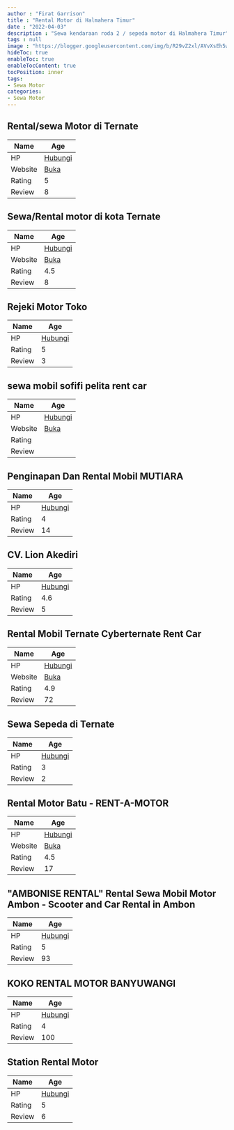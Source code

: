 ```yaml
---
author : "Firat Garrison"
title : "Rental Motor di Halmahera Timur"
date : "2022-04-03"
description : "Sewa kendaraan roda 2 / sepeda motor di Halmahera Timur"
tags : null
image : "https://blogger.googleusercontent.com/img/b/R29vZ2xl/AVvXsEh5woNTaov4mcpJkyGI4fnola92UgtYNdWrhbARDJ-QVvVxY6GNx_jA2pnnv82sfhTd2z_v-VSOaMeBKIRoDzbGHnSvk_v8AQPKsJreO3qjzMNbyB9Ok857Y6zr0H5LrBC6HM-8YzrC4TweamEi30joWuIRItkVbFnVIRobt7HCBqNBY3Lf9LuRvEXzGA/w300-h200/rental-motor-di-halmahera-timur.png"
hideToc: true
enableToc: true
enableTocContent: true
tocPosition: inner
tags:
- Sewa Motor
categories:
- Sewa Motor
---
```



## Rental/sewa Motor di Ternate

Name | Age
--------|------
HP | [Hubungi](https://pcandroidplayer.blogspot.com/?clayads=https://getnumber.ndower.dev?phone=MDgxMjQ0MzM4NTI3)
Website | [Buka](https://pcandroidplayer.blogspot.com/?clayads=aHR0cDovL3Nld2Ftb3RvcnRlcm5hdGVpZC53b3JkcHJlc3MuY29tLw==) 
Rating | 5
Review | 8


## Sewa/Rental motor di kota Ternate

Name | Age
--------|------
HP | [Hubungi](https://pcandroidplayer.blogspot.com/?clayads=https://getnumber.ndower.dev?phone=MDgxMjQ3NTI1OTU=)
Website | [Buka](https://pcandroidplayer.blogspot.com/?clayads=aHR0cHM6Ly9zZXdhbW90b3JkaWtvdGF0ZXJuYXRlLmJsb2dzcG90LmNvbS8yMDE5LzA5L3JlbnRhbC1tb3Rvci1tdXJhaC1kaS10ZXJuYXRlLWhhcmdhLmh0bWw=) 
Rating | 4.5
Review | 8


## Rejeki Motor Toko

Name | Age
--------|------
HP | [Hubungi](https://pcandroidplayer.blogspot.com/?clayads=https://getnumber.ndower.dev?phone=MDkyNDI2MjExNTg=)
Rating | 5
Review | 3


## sewa mobil sofifi pelita rent car

Name | Age
--------|------
HP | [Hubungi](https://pcandroidplayer.blogspot.com/?clayads=https://getnumber.ndower.dev?phone=MDgxMjM5OTkxOTA=)
Website | [Buka](https://pcandroidplayer.blogspot.com/?clayads=aHR0cDovL3d3dy5wZWxpdGFjYXIuY29tLw==) 
Rating | 
Review | 


## Penginapan Dan Rental Mobil MUTIARA

Name | Age
--------|------
HP | [Hubungi](https://pcandroidplayer.blogspot.com/?clayads=https://getnumber.ndower.dev?phone=MDg1MzQwNzk5OTA5)
Rating | 4
Review | 14


## CV. Lion Akediri

Name | Age
--------|------
HP | [Hubungi](https://pcandroidplayer.blogspot.com/?clayads=https://getnumber.ndower.dev?phone=)
Rating | 4.6
Review | 5


## Rental Mobil Ternate Cyberternate Rent Car

Name | Age
--------|------
HP | [Hubungi](https://pcandroidplayer.blogspot.com/?clayads=https://getnumber.ndower.dev?phone=MDgyMTkwMDgxMDIw)
Website | [Buka](https://pcandroidplayer.blogspot.com/?clayads=aHR0cHM6Ly93d3cuY3liZXJ0ZXJuYXRlLmNvbS8=) 
Rating | 4.9
Review | 72


## Sewa Sepeda di Ternate

Name | Age
--------|------
HP | [Hubungi](https://pcandroidplayer.blogspot.com/?clayads=https://getnumber.ndower.dev?phone=MDgxMjQ3NTI1OTU=)
Rating | 3
Review | 2


## Rental Motor Batu - RENT-A-MOTOR

Name | Age
--------|------
HP | [Hubungi](https://pcandroidplayer.blogspot.com/?clayads=https://getnumber.ndower.dev?phone=MDg1NzA3NTg1ODk5)
Website | [Buka](https://pcandroidplayer.blogspot.com/?clayads=aHR0cDovL3JlbnRhbG1vdG9yYmF0dS5uZXQv) 
Rating | 4.5
Review | 17


## &quot;AMBONISE RENTAL&quot; Rental Sewa Mobil Motor Ambon - Scooter and Car Rental in Ambon

Name | Age
--------|------
HP | [Hubungi](https://pcandroidplayer.blogspot.com/?clayads=https://getnumber.ndower.dev?phone=MDgyMTM0NTk0NzAw)
Rating | 5
Review | 93


## KOKO RENTAL MOTOR BANYUWANGI

Name | Age
--------|------
HP | [Hubungi](https://pcandroidplayer.blogspot.com/?clayads=https://getnumber.ndower.dev?phone=MDg1ODA2MTAxOTg4)
Rating | 4
Review | 100


## Station Rental Motor

Name | Age
--------|------
HP | [Hubungi](https://pcandroidplayer.blogspot.com/?clayads=https://getnumber.ndower.dev?phone=MDg1NjA3MjY5NjEy)
Rating | 5
Review | 6


